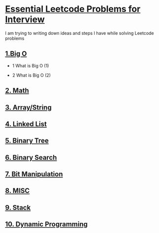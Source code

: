 # [Essential Leetcode Problems for Interview](https://nikeasyanzi.gitbooks.io/essential-leetcode-problems-for-interview/content/)
I am trying to writing down ideas and steps I have while solving Leetcode problems
    
## [1.Big O](/bigO.md)
    
   *  1 What is Big O \(1\)
    
   *  2 What is Big O \(2\)

## [2. Math](/math.md)



## [3. Array/String](arraystring.md)


    
## [4. Linked List](/LinkedList.md)
  
    
## [5. Binary Tree](/binaryTree.md)


## [6. Binary Search](/binarysearch.md)

## [7. Bit Manipulation](/bit-manipulation.md)

## [8. MISC](/misc.md)
  

## [9. Stack](/stack.md)


## [10. Dynamic Programming](/dynamic-programming.md)






